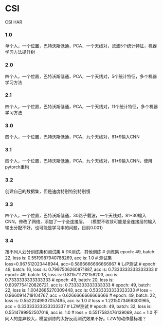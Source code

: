 # CSI
CSI HAR

### 1.0
单个人，一个位置，巴特沃斯低通，PCA，一个天线对，滤波5个统计特征，机器学习方法提升树

### 2.0
四个人，一个位置，巴特沃斯低通，PCA，一个天线对，5个统计特征，多个机器学习方法
### 2.1
四个人，一个位置，巴特沃斯低通，PCA，一个天线对，11个统计特征，多个机器学习方法

### 3.0 
四个人，一个位置，巴特沃斯低通，PCA，九个天线对，81*9输入CNN

### 3.1

四个人，一个位置，巴特沃斯低通，PCA，九个天线对，81*9输入CNN，使用pytorch重构

### 3.2
创建自己的数据集，但是速度特别特别特别慢

### 3.3
四个人，一个位置，巴特沃斯低通，30路子载波，一个天线对，81*30输入CNN。修改了网络，添加了一个全连接层。
（模型不收敛可能是全连接层的输入输出分配不好，也可能是学习率的问题，目前0.001）

### 3.4
按不同人划分训练集和测试集
    # DX测试，其他训练
    # 训练集 epoch: 49, batch: 22, loss is: 0.5519987940788269, acc is: 1.0
    # 测试集 loss=0.967512023448944, acc=0.5866666666666667
    # LJP测试
    # epoch: 49, batch: 16, loss is: 0.7997506260871887, acc is: 0.7333333333333333
    # epoch: 49, batch: 18, loss is: 0.8115711212158203, acc is: 0.7333333333333333
    # epoch: 49, batch: 20, loss is: 0.8097754120826721, acc is: 0.7333333333333333
    # epoch: 49, batch: 22, loss is: 1.0042685270309448, acc is: 0.5333333333333333
    # loss = 0.9660914719104767, acc = 0.6266666666666666
    # epoch: 49, batch: 22, loss is: 0.5522249937057495, acc is: 1.0
    # loss = 1.2215073466300965, acc = 0.33333333333333337
    # LZW测试
    # epoch: 49, batch: 32, loss is: 0.5514799952507019, acc is: 1.0
    # loss = 0.5517582476139069, acc = 1.0
不同人的差异较大，模型训练的太好反而测试效果不好。LZW的动作最标准？

